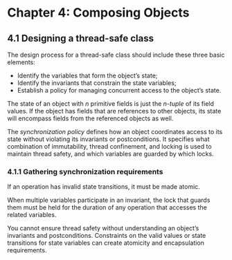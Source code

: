 # Chapter 4: Composing Objects

## 4.1 Designing a thread-safe class

The design process for a thread-safe class should include these three basic elements:

* Identify the variables that form the object’s state;
* Identify the invariants that constrain the state variables;
* Establish a policy for managing concurrent access to the object’s state.

The state of an object with _n_ primitive fields is just the _n-tuple_ of its field values. If the object has fields that are references to other objects, its state will encompass fields from the referenced objects as well.

The _synchronization policy_ defines how an object coordinates access to its state without violating its invariants or postconditions. It specifies what combination of immutability, thread confinement, and locking is used to maintain thread safety, and which variables are guarded by which locks.

### 4.1.1 Gathering synchronization requirements

If an operation has invalid state transitions, it must be made atomic.

When multiple variables participate in an invariant, the lock that guards them must be held for the duration of any operation that accesses the related variables.

You cannot ensure thread safety without understanding an object’s invariants and postconditions. Constraints on the valid values or state transitions for state variables can create atomicity and encapsulation requirements.
